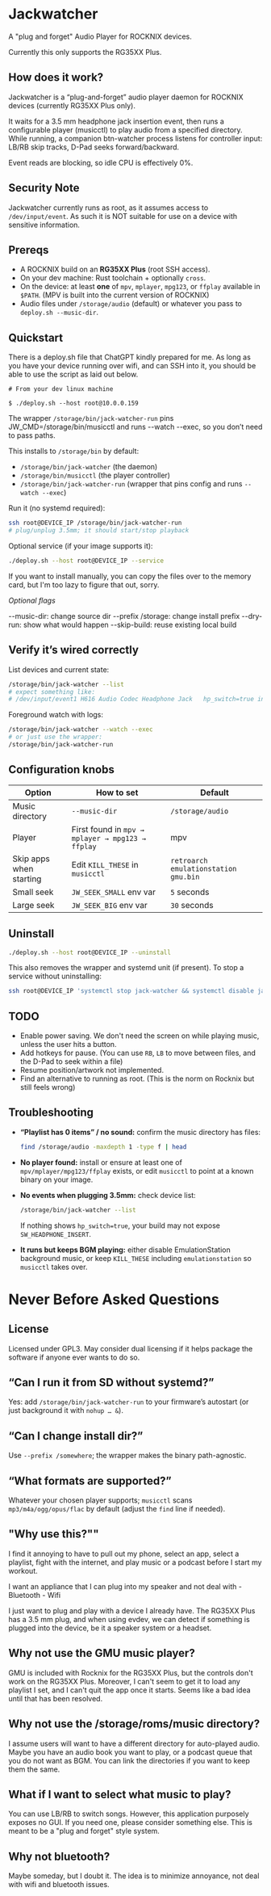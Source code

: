 # Jackwatcher

A "plug and forget" Audio Player for ROCKNIX devices.

Currently this only supports the RG35XX Plus.

## How does it work?

Jackwatcher is a “plug-and-forget” audio player daemon for ROCKNIX devices (currently RG35XX Plus only).

It waits for a 3.5 mm headphone jack insertion event, then runs a configurable player (musicctl) to play audio from a specified directory. While running, a companion btn-watcher process listens for controller input: LB/RB skip tracks, D-Pad seeks forward/backward. 

Event reads are blocking, so idle CPU is effectively 0%.

## Security Note

Jackwatcher currently runs as root, as it assumes access to `/dev/input/event`.  As such it is NOT suitable for use on a device with sensitive information.  


## Prereqs

- A ROCKNIX build on an **RG35XX Plus** (root SSH access).
- On your dev machine: Rust toolchain + optionally `cross`.
- On the device: at least **one** of `mpv`, `mplayer`, `mpg123`, or `ffplay` available in `$PATH`.  (MPV is built into the current version of ROCKNIX)
- Audio files under `/storage/audio` (default) or whatever you pass to `deploy.sh --music-dir`.

## Quickstart

There is a deploy.sh file that ChatGPT kindly prepared for me.  As long as you have your device running over wifi, and can SSH into it, you should be able to use the script as laid out below.  

```
# From your dev linux machine

$ ./deploy.sh --host root@10.0.0.159
```

The wrapper `/storage/bin/jack-watcher-run` pins JW_CMD=/storage/bin/musicctl and runs --watch --exec, so you don’t need to pass paths.


This installs to `/storage/bin` by default:

* `/storage/bin/jack-watcher` (the daemon)
* `/storage/bin/musicctl` (the player controller)
* `/storage/bin/jack-watcher-run` (wrapper that pins config and runs `--watch --exec`)

Run it (no systemd required):

```bash
ssh root@DEVICE_IP /storage/bin/jack-watcher-run
# plug/unplug 3.5mm; it should start/stop playback
```

Optional service (if your image supports it):

```bash
./deploy.sh --host root@DEVICE_IP --service
```

If you want to install manually, you can copy the files over to the memory card, but I'm too lazy to figure that out, sorry.

*Optional flags*

--music-dir:  change source dir
--prefix /storage: change install prefix
--dry-run: show what would happen
--skip-build: reuse existing local build


## Verify it’s wired correctly

List devices and current state:

```bash
/storage/bin/jack-watcher --list
# expect something like:
# /dev/input/event1 H616 Audio Codec Headphone Jack   hp_switch=true initial=0
```

Foreground watch with logs:

```bash
/storage/bin/jack-watcher --watch --exec
# or just use the wrapper:
/storage/bin/jack-watcher-run
```

## Configuration knobs

| Option                  | How to set                                       | Default                              |
| ----------------------- | ------------------------------------------------ | ------------------------------------ |
| Music directory         | `--music-dir`                                    | `/storage/audio`                     |
| Player                  | First found in `mpv → mplayer → mpg123 → ffplay` | mpv                                  |
| Skip apps when starting | Edit `KILL_THESE` in `musicctl`                  | `retroarch emulationstation gmu.bin` |
| Small seek              | `JW_SEEK_SMALL` env var                          | `5` seconds                          |
| Large seek              | `JW_SEEK_BIG` env var                            | `30` seconds                         |


## Uninstall

```bash
./deploy.sh --host root@DEVICE_IP --uninstall
```

This also removes the wrapper and systemd unit (if present). To stop a service without uninstalling:

```bash
ssh root@DEVICE_IP 'systemctl stop jack-watcher && systemctl disable jack-watcher'
```

## TODO

* Enable power saving.  We don't need the screen on while playing music, unless the user hits a button.
* Add hotkeys for pause.  (You can use `RB`, `LB` to move between files, and the D-Pad to seek within a file)
* Resume position/artwork not implemented.
* Find an alternative to running as root.  (This is the norm on Rocknix but still feels wrong)


## Troubleshooting

* **“Playlist has 0 items” / no sound:** confirm the music directory has files:

  ```bash
  find /storage/audio -maxdepth 1 -type f | head
  ```

* **No player found:** install or ensure at least one of `mpv/mplayer/mpg123/ffplay` exists, or edit `musicctl` to point at a known binary on your image.

* **No events when plugging 3.5mm:** check device list:

  ```bash
  /storage/bin/jack-watcher --list
  ```

  If nothing shows `hp_switch=true`, your build may not expose `SW_HEADPHONE_INSERT`.

* **It runs but keeps BGM playing:** either disable EmulationStation background music, or keep `KILL_THESE` including `emulationstation` so `musicctl` takes over.



# Never Before Asked Questions

## License

Licensed under GPL3.  May consider dual licensing if it helps package the software if anyone ever wants to do so.

## “Can I run it from SD without systemd?”

Yes: add `/storage/bin/jack-watcher-run` to your firmware’s autostart (or just background it with `nohup … &`).

## “Can I change install dir?”

Use `--prefix /somewhere`; the wrapper makes the binary path-agnostic.

## “What formats are supported?”

Whatever your chosen player supports; `musicctl` scans `mp3/m4a/ogg/opus/flac` by default (adjust the `find` line if needed).

## "Why use this?""

I find it annoying to have to pull out my phone, select an app, select a playlist, fight with the internet, and play music or a podcast before I start my workout.

I want an appliance that I can plug into my speaker and not deal with
	- Bluetooth 
	- Wifi

I just want to plug and play with a device I already have.  The RG35XX Plus has a 3.5 mm plug, and when using evdev, we can detect if something is plugged into the device, be it a speaker system or a headset.

## Why not use the GMU music player?

GMU is included with Rocknix for the RG35XX Plus, but the controls don't work on the RG35XX Plus. Moreover, I can't seem to get it to load any playlist I set, and I can't quit the app once it starts.  Seems like a bad idea until that has been resolved.

## Why not use the /storage/roms/music directory?

I assume users will want to have a different directory for auto-played audio.  Maybe you have an audio book you want to play, or a podcast queue that you do not want as BGM.  You can link the directories if you want to keep them the same.

## What if I want to select what music to play?

You can use LB/RB to switch songs.  However, this application purposely exposes no GUI.  If you need one, please consider something else.  This is meant to be a "plug and forget" style system.

## Why not bluetooth?

Maybe someday, but I doubt it.  The idea is to minimize annoyance, not deal with wifi and bluetooth issues.